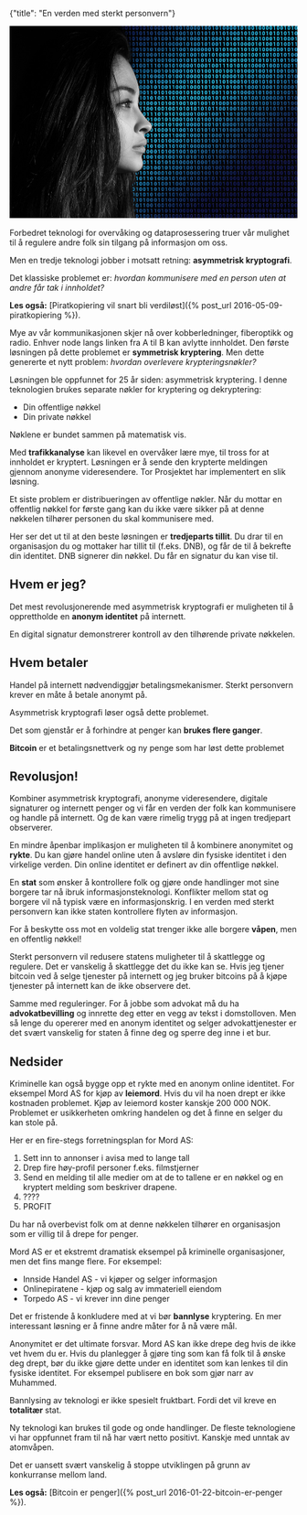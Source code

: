 {"title": "En verden med sterkt personvern"}

![Binary woman](/blogimages/binary.jpg)

Forbedret teknologi for overvåking og dataprosessering truer vår
mulighet til å regulere andre folk sin tilgang på informasjon om oss.

Men en tredje teknologi jobber i motsatt retning: **asymmetrisk kryptografi**.

Det klassiske problemet er: *hvordan kommunisere med en person uten at
andre får tak i innholdet?*

**Les også:**
[Piratkopiering vil snart bli verdiløst]({% post_url 2016-05-09-piratkopiering %}).

Mye av vår kommunikasjonen skjer nå over kobberledninger, fiberoptikk
og radio. Enhver node langs linken fra A til B kan avlytte innholdet.
Den første løsningen på dette problemet er **symmetrisk kryptering**.
Men dette genererte et nytt problem: *hvordan overlevere krypteringsnøkler?*

Løsningen ble oppfunnet for 25 år siden: asymmetrisk kryptering.
I denne teknologien brukes separate nøkler for kryptering og dekryptering:

* Din offentlige nøkkel
* Din private nøkkel

Nøklene er bundet sammen på matematisk vis.

Med **trafikkanalyse** kan likevel en overvåker lære mye, til tross for
at innholdet er kryptert. Løsningen er å sende den krypterte meldingen
gjennom anonyme videresendere. Tor Prosjektet har implementert 
en slik løsning.

Et siste problem er distribueringen av offentlige nøkler.
Når du mottar en offentlig nøkkel for første gang kan du ikke være
sikker på at denne nøkkelen tilhører personen du skal kommunisere med.

Her ser det ut til at den beste løsningen er **tredjeparts tillit**.
Du drar til en organisasjon du og mottaker har tillit til (f.eks. DNB), og får
de til å bekrefte din identitet. DNB signerer din nøkkel. Du får en signatur du kan vise til.

## Hvem er jeg?

Det mest revolusjonerende med asymmetrisk kryptografi er muligheten til å
opprettholde en **anonym identitet** på internett.

En digital signatur demonstrerer kontroll av den tilhørende private nøkkelen.

## Hvem betaler

Handel på internett nødvendiggjør betalingsmekanismer. Sterkt personvern
krever en måte å betale anonymt på.

Asymmetrisk kryptografi løser også dette problemet.

Det som gjenstår er å forhindre at penger kan **brukes flere ganger**.

**Bitcoin** er et betalingsnettverk og ny penge som har løst dette problemet

## Revolusjon!

Kombiner asymmetrisk kryptografi, anonyme videresendere, digitale signaturer og
internett penger og vi får en verden der folk kan kommunisere og handle på 
internett. Og de kan være rimelig trygg på at ingen tredjepart observerer.

En mindre åpenbar implikasjon er muligheten til å kombinere anonymitet og
**rykte**. Du kan gjøre handel online uten å avsløre din fysiske identitet
i den virkelige verden. Din online identitet  er definert av din offentlige
nøkkel.

En **stat** som ønsker å kontrollere folk og gjøre onde handlinger mot sine borgere
tar nå ibruk informasjonsteknologi. Konflikter mellom stat og borgere vil nå
typisk være en informasjonskrig. I en verden med sterkt personvern kan ikke staten
kontrollere flyten av informasjon.

For å beskytte oss mot en voldelig stat
trenger ikke alle borgere **våpen**, men en offentlig nøkkel!

Sterkt personvern vil redusere statens muligheter til å skattlegge og
regulere. Det er vanskelig å skattlegge det du ikke kan se. Hvis jeg
tjener bitcoin ved å selge tjenester på internett og jeg bruker bitcoins
på å kjøpe tjenester på internett kan de ikke observere det.

Samme med reguleringer. For å jobbe som advokat må du ha **advokatbevilling**
og innrette deg etter en vegg av tekst i domstolloven. Men så
lenge du opererer med en anonym identitet og selger advokattjenester
er det svært vanskelig for staten å finne deg og sperre deg inne i et bur.

## Nedsider

Kriminelle kan også bygge opp et rykte med en anonym online identitet.
For eksempel Mord AS for kjøp av **leiemord**. Hvis du vil ha noen drept
er ikke kostnaden problemet. Kjøp av leiemord koster kanskje 200 000 NOK.
Problemet er usikkerheten omkring handelen og det å finne en selger du 
kan stole på. 

Her er en fire-stegs forretningsplan for Mord AS:

1. Sett inn to annonser i avisa med to lange tall
2. Drep fire høy-profil personer f.eks. filmstjerner
3. Send en melding til alle medier om at de to tallene er en nøkkel
og en kryptert melding som beskriver drapene.
4. ????
5. PROFIT

Du har nå overbevist folk om at denne nøkkelen tilhører en organisasjon
som er villig til å drepe for penger.

Mord AS er et ekstremt dramatisk eksempel på kriminelle organisasjoner,
men det fins mange flere. For eksempel:

* Innside Handel AS - vi kjøper og selger informasjon
* Onlinepiratene - kjøp og salg av immateriell eiendom
* Torpedo AS - vi krever inn dine penger

Det er fristende å konkludere med at vi bør **bannlyse** kryptering.
En mer interessant løsning er å finne andre måter for å nå være mål.

Anonymitet er det ultimate forsvar. Mord AS kan ikke drepe deg hvis de ikke
vet hvem du er. Hvis du planlegger å gjøre ting som kan få folk til å ønske
deg drept, bør du ikke gjøre dette under en identitet som kan lenkes til
din fysiske identitet. For eksempel publisere en bok som gjør narr av Muhammed.

Bannlysing av teknologi er ikke spesielt fruktbart. Fordi det vil kreve en
**totalitær** stat.

Ny teknologi kan brukes til gode og onde handlinger. De fleste teknologiene
vi har oppfunnet fram til nå har vært netto positivt. Kanskje med unntak
av atomvåpen.

Det er uansett svært vanskelig å stoppe utviklingen på grunn av konkurranse mellom 
land.

**Les også:**
[Bitcoin er penger]({% post_url 2016-01-22-bitcoin-er-penger %}).

